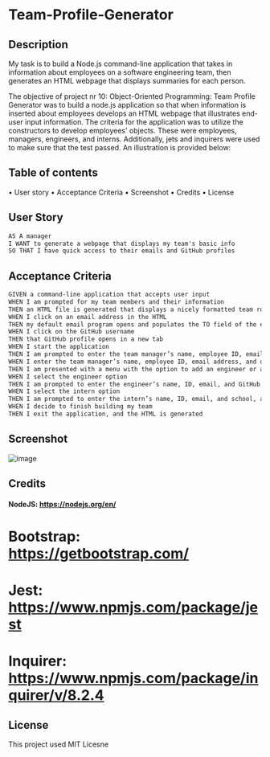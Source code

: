 # Team-Profile-Generator

## Description
My task is to build a Node.js command-line application that takes in information about employees on a software engineering team, then generates an HTML webpage that displays summaries for each person. 

The objective of project nr 10: Object-Oriented Programming: Team Profile Generator was to build a node.js application so that when information is inserted about employees develops an HTML webpage that illustrates end-user input information. The criteria for the application was to utilize the constructors to develop employees' objects. These were employees, managers, engineers, and interns. Additionally, jets and inquirers were used to make sure that the test passed. An illustration is provided below:

## Table of contents
•	User story 
•	Acceptance Criteria
•	Screenshot
•	Credits
•	License

## User Story

```md
AS A manager
I WANT to generate a webpage that displays my team's basic info
SO THAT I have quick access to their emails and GitHub profiles
```

## Acceptance Criteria

```md
GIVEN a command-line application that accepts user input
WHEN I am prompted for my team members and their information
THEN an HTML file is generated that displays a nicely formatted team roster based on user input
WHEN I click on an email address in the HTML
THEN my default email program opens and populates the TO field of the email with the address
WHEN I click on the GitHub username
THEN that GitHub profile opens in a new tab
WHEN I start the application
THEN I am prompted to enter the team manager’s name, employee ID, email address, and office number
WHEN I enter the team manager’s name, employee ID, email address, and office number
THEN I am presented with a menu with the option to add an engineer or an intern or to finish building my team
WHEN I select the engineer option
THEN I am prompted to enter the engineer’s name, ID, email, and GitHub username, and I am taken back to the menu
WHEN I select the intern option
THEN I am prompted to enter the intern’s name, ID, email, and school, and I am taken back to the menu
WHEN I decide to finish building my team
THEN I exit the application, and the HTML is generated
```
## Screenshot
![image](https://user-images.githubusercontent.com/113649566/211230651-5322abfc-7c9c-408b-9b82-56e83ed9ad6c.png)

## Credits
#### NodeJS: https://nodejs.org/en/
# Bootstrap: https://getbootstrap.com/
# Jest: https://www.npmjs.com/package/jest
# Inquirer: https://www.npmjs.com/package/inquirer/v/8.2.4

## License
This project used MIT Licesne
